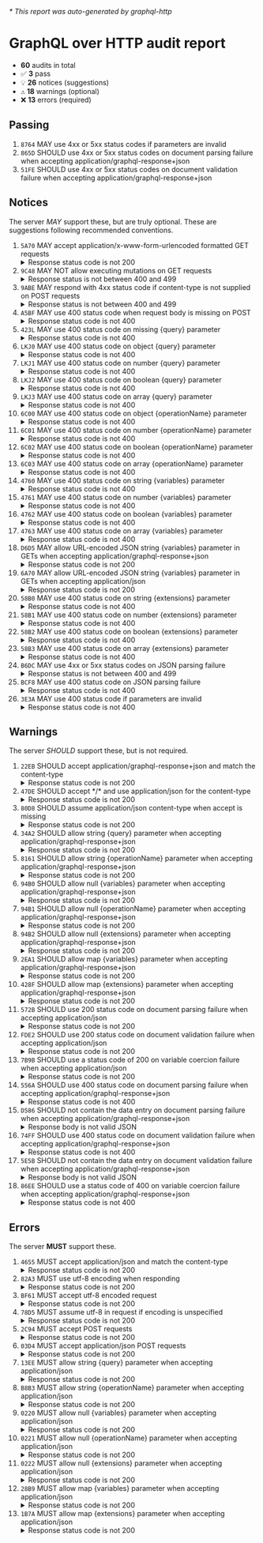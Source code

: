 <i>* This report was auto-generated by graphql-http</i>

<h1>GraphQL over HTTP audit report</h1>

<ul>
<li><b>60</b> audits in total</li>
<li><span style="font-family: monospace">✅</span> <b>3</b> pass</li>
<li><span style="font-family: monospace">💡</span> <b>26</b> notices (suggestions)</li>
<li><span style="font-family: monospace">⚠️</span> <b>18</b> warnings (optional)</li>
<li><span style="font-family: monospace">❌</span> <b>13</b> errors (required)</li>
</ul>

<h2>Passing</h2>
<ol>
<li><code>8764</code> MAY use 4xx or 5xx status codes if parameters are invalid</li>
<li><code>865D</code> SHOULD use 4xx or 5xx status codes on document parsing failure when accepting application/graphql-response+json</li>
<li><code>51FE</code> SHOULD use 4xx or 5xx status codes on document validation failure when accepting application/graphql-response+json</li>
</ol>

<h2>Notices</h2>
The server <i>MAY</i> support these, but are truly optional. These are suggestions following recommended conventions.
<ol>
<li><code>5A70</code> MAY accept application/x-www-form-urlencoded formatted GET requests
<details>
<summary>Response status code is not 200</summary>
<pre><code class="lang-json">{
  "statusText": "Server Error",
  "status": 500,
  "headers": {
    "server": "Jetty(11.0.20)",
    "date": "<timestamp>",
    "content-type": "text/html;charset=iso-8859-1",
    "content-length": "4062",
    "connection": "close",
    "cache-control": "must-revalidate,no-cache,no-store"
  },
  "body": "<html omitted>"
}
</code></pre>
</details>
</li>
<li><code>9C48</code> MAY NOT allow executing mutations on GET requests
<details>
<summary>Response status is not between 400 and 499</summary>
<pre><code class="lang-json">{
  "statusText": "Server Error",
  "status": 500,
  "headers": {
    "server": "Jetty(11.0.20)",
    "date": "<timestamp>",
    "connection": "close",
    "cache-control": "must-revalidate,no-cache,no-store"
  },
  "body": null
}
</code></pre>
</details>
</li>
<li><code>9ABE</code> MAY respond with 4xx status code if content-type is not supplied on POST requests
<details>
<summary>Response status is not between 400 and 499</summary>
<pre><code class="lang-json">{
  "statusText": "Server Error",
  "status": 500,
  "headers": {
    "server": "Jetty(11.0.20)",
    "date": "<timestamp>",
    "content-type": "text/html;charset=iso-8859-1",
    "content-length": "3992",
    "connection": "close",
    "cache-control": "must-revalidate,no-cache,no-store"
  },
  "body": "<html omitted>"
}
</code></pre>
</details>
</li>
<li><code>A5BF</code> MAY use 400 status code when request body is missing on POST
<details>
<summary>Response status code is not 400</summary>
<pre><code class="lang-json">{
  "statusText": "Server Error",
  "status": 500,
  "headers": {
    "server": "Jetty(11.0.20)",
    "date": "<timestamp>",
    "content-type": "text/html;charset=iso-8859-1",
    "content-length": "3428",
    "connection": "close",
    "cache-control": "must-revalidate,no-cache,no-store"
  },
  "body": "<html omitted>"
}
</code></pre>
</details>
</li>
<li><code>423L</code> MAY use 400 status code on missing {query} parameter
<details>
<summary>Response status code is not 400</summary>
<pre><code class="lang-json">{
  "statusText": "Server Error",
  "status": 500,
  "headers": {
    "server": "Jetty(11.0.20)",
    "date": "<timestamp>",
    "connection": "close",
    "cache-control": "must-revalidate,no-cache,no-store"
  },
  "body": null
}
</code></pre>
</details>
</li>
<li><code>LKJ0</code> MAY use 400 status code on object {query} parameter
<details>
<summary>Response status code is not 400</summary>
<pre><code class="lang-json">{
  "statusText": "Server Error",
  "status": 500,
  "headers": {
    "server": "Jetty(11.0.20)",
    "date": "<timestamp>",
    "content-type": "text/html;charset=iso-8859-1",
    "content-length": "3428",
    "connection": "close",
    "cache-control": "must-revalidate,no-cache,no-store"
  },
  "body": "<html omitted>"
}
</code></pre>
</details>
</li>
<li><code>LKJ1</code> MAY use 400 status code on number {query} parameter
<details>
<summary>Response status code is not 400</summary>
<pre><code class="lang-json">{
  "statusText": "Server Error",
  "status": 500,
  "headers": {
    "server": "Jetty(11.0.20)",
    "date": "<timestamp>",
    "content-type": "text/html;charset=iso-8859-1",
    "content-length": "3992",
    "connection": "close",
    "cache-control": "must-revalidate,no-cache,no-store"
  },
  "body": "<html omitted>"
}
</code></pre>
</details>
</li>
<li><code>LKJ2</code> MAY use 400 status code on boolean {query} parameter
<details>
<summary>Response status code is not 400</summary>
<pre><code class="lang-json">{
  "statusText": "Server Error",
  "status": 500,
  "headers": {
    "server": "Jetty(11.0.20)",
    "date": "<timestamp>",
    "content-type": "text/html;charset=iso-8859-1",
    "content-length": "3428",
    "connection": "close",
    "cache-control": "must-revalidate,no-cache,no-store"
  },
  "body": "<html omitted>"
}
</code></pre>
</details>
</li>
<li><code>LKJ3</code> MAY use 400 status code on array {query} parameter
<details>
<summary>Response status code is not 400</summary>
<pre><code class="lang-json">{
  "statusText": "Server Error",
  "status": 500,
  "headers": {
    "server": "Jetty(11.0.20)",
    "date": "<timestamp>",
    "content-type": "text/html;charset=iso-8859-1",
    "content-length": "3428",
    "connection": "close",
    "cache-control": "must-revalidate,no-cache,no-store"
  },
  "body": "<html omitted>"
}
</code></pre>
</details>
</li>
<li><code>6C00</code> MAY use 400 status code on object {operationName} parameter
<details>
<summary>Response status code is not 400</summary>
<pre><code class="lang-json">{
  "statusText": "Server Error",
  "status": 500,
  "headers": {
    "server": "Jetty(11.0.20)",
    "date": "<timestamp>",
    "content-type": "text/html;charset=iso-8859-1",
    "content-length": "3992",
    "connection": "close",
    "cache-control": "must-revalidate,no-cache,no-store"
  },
  "body": "<html omitted>"
}
</code></pre>
</details>
</li>
<li><code>6C01</code> MAY use 400 status code on number {operationName} parameter
<details>
<summary>Response status code is not 400</summary>
<pre><code class="lang-json">{
  "statusText": "Server Error",
  "status": 500,
  "headers": {
    "server": "Jetty(11.0.20)",
    "date": "<timestamp>",
    "content-type": "text/html;charset=iso-8859-1",
    "content-length": "3992",
    "connection": "close",
    "cache-control": "must-revalidate,no-cache,no-store"
  },
  "body": "<html omitted>"
}
</code></pre>
</details>
</li>
<li><code>6C02</code> MAY use 400 status code on boolean {operationName} parameter
<details>
<summary>Response status code is not 400</summary>
<pre><code class="lang-json">{
  "statusText": "Server Error",
  "status": 500,
  "headers": {
    "server": "Jetty(11.0.20)",
    "date": "<timestamp>",
    "content-type": "text/html;charset=iso-8859-1",
    "content-length": "3428",
    "connection": "close",
    "cache-control": "must-revalidate,no-cache,no-store"
  },
  "body": "<html omitted>"
}
</code></pre>
</details>
</li>
<li><code>6C03</code> MAY use 400 status code on array {operationName} parameter
<details>
<summary>Response status code is not 400</summary>
<pre><code class="lang-json">{
  "statusText": "Server Error",
  "status": 500,
  "headers": {
    "server": "Jetty(11.0.20)",
    "date": "<timestamp>",
    "content-type": "text/html;charset=iso-8859-1",
    "content-length": "3428",
    "connection": "close",
    "cache-control": "must-revalidate,no-cache,no-store"
  },
  "body": "<html omitted>"
}
</code></pre>
</details>
</li>
<li><code>4760</code> MAY use 400 status code on string {variables} parameter
<details>
<summary>Response status code is not 400</summary>
<pre><code class="lang-json">{
  "statusText": "Server Error",
  "status": 500,
  "headers": {
    "server": "Jetty(11.0.20)",
    "date": "<timestamp>",
    "content-type": "text/html;charset=iso-8859-1",
    "content-length": "3992",
    "connection": "close",
    "cache-control": "must-revalidate,no-cache,no-store"
  },
  "body": "<html omitted>"
}
</code></pre>
</details>
</li>
<li><code>4761</code> MAY use 400 status code on number {variables} parameter
<details>
<summary>Response status code is not 400</summary>
<pre><code class="lang-json">{
  "statusText": "Server Error",
  "status": 500,
  "headers": {
    "server": "Jetty(11.0.20)",
    "date": "<timestamp>",
    "content-type": "text/html;charset=iso-8859-1",
    "content-length": "3992",
    "connection": "close",
    "cache-control": "must-revalidate,no-cache,no-store"
  },
  "body": "<html omitted>"
}
</code></pre>
</details>
</li>
<li><code>4762</code> MAY use 400 status code on boolean {variables} parameter
<details>
<summary>Response status code is not 400</summary>
<pre><code class="lang-json">{
  "statusText": "Server Error",
  "status": 500,
  "headers": {
    "server": "Jetty(11.0.20)",
    "date": "<timestamp>",
    "content-type": "text/html;charset=iso-8859-1",
    "content-length": "3992",
    "connection": "close",
    "cache-control": "must-revalidate,no-cache,no-store"
  },
  "body": "<html omitted>"
}
</code></pre>
</details>
</li>
<li><code>4763</code> MAY use 400 status code on array {variables} parameter
<details>
<summary>Response status code is not 400</summary>
<pre><code class="lang-json">{
  "statusText": "Server Error",
  "status": 500,
  "headers": {
    "server": "Jetty(11.0.20)",
    "date": "<timestamp>",
    "content-type": "text/html;charset=iso-8859-1",
    "content-length": "3992",
    "connection": "close",
    "cache-control": "must-revalidate,no-cache,no-store"
  },
  "body": "<html omitted>"
}
</code></pre>
</details>
</li>
<li><code>D6D5</code> MAY allow URL-encoded JSON string {variables} parameter in GETs when accepting application/graphql-response+json
<details>
<summary>Response status code is not 200</summary>
<pre><code class="lang-json">{
  "statusText": "Server Error",
  "status": 500,
  "headers": {
    "server": "Jetty(11.0.20)",
    "date": "<timestamp>",
    "connection": "close",
    "cache-control": "must-revalidate,no-cache,no-store"
  },
  "body": null
}
</code></pre>
</details>
</li>
<li><code>6A70</code> MAY allow URL-encoded JSON string {variables} parameter in GETs when accepting application/json
<details>
<summary>Response status code is not 200</summary>
<pre><code class="lang-json">{
  "statusText": "Server Error",
  "status": 500,
  "headers": {
    "server": "Jetty(11.0.20)",
    "date": "<timestamp>",
    "content-type": "application/json",
    "content-length": "256",
    "connection": "close",
    "cache-control": "must-revalidate,no-cache,no-store"
  },
  "body": {
    "url": "/graphql",
    "status": "500",
    "servlet": "org.eclipse.jetty.servlet.ServletHandler$Default404Servlet-4e09c3b0",
    "message": "java.lang.AssertionError: Assert failed: (string? query)",
    "cause0": "java.lang.AssertionError: Assert failed: (string? query)"
  }
}
</code></pre>
</details>
</li>
<li><code>58B0</code> MAY use 400 status code on string {extensions} parameter
<details>
<summary>Response status code is not 400</summary>
<pre><code class="lang-json">{
  "statusText": "Server Error",
  "status": 500,
  "headers": {
    "server": "Jetty(11.0.20)",
    "date": "<timestamp>",
    "content-type": "text/html;charset=iso-8859-1",
    "content-length": "3992",
    "connection": "close",
    "cache-control": "must-revalidate,no-cache,no-store"
  },
  "body": "<html omitted>"
}
</code></pre>
</details>
</li>
<li><code>58B1</code> MAY use 400 status code on number {extensions} parameter
<details>
<summary>Response status code is not 400</summary>
<pre><code class="lang-json">{
  "statusText": "Server Error",
  "status": 500,
  "headers": {
    "server": "Jetty(11.0.20)",
    "date": "<timestamp>",
    "content-type": "text/html;charset=iso-8859-1",
    "content-length": "3992",
    "connection": "close",
    "cache-control": "must-revalidate,no-cache,no-store"
  },
  "body": "<html omitted>"
}
</code></pre>
</details>
</li>
<li><code>58B2</code> MAY use 400 status code on boolean {extensions} parameter
<details>
<summary>Response status code is not 400</summary>
<pre><code class="lang-json">{
  "statusText": "Server Error",
  "status": 500,
  "headers": {
    "server": "Jetty(11.0.20)",
    "date": "<timestamp>",
    "content-type": "text/html;charset=iso-8859-1",
    "content-length": "3428",
    "connection": "close",
    "cache-control": "must-revalidate,no-cache,no-store"
  },
  "body": "<html omitted>"
}
</code></pre>
</details>
</li>
<li><code>58B3</code> MAY use 400 status code on array {extensions} parameter
<details>
<summary>Response status code is not 400</summary>
<pre><code class="lang-json">{
  "statusText": "Server Error",
  "status": 500,
  "headers": {
    "server": "Jetty(11.0.20)",
    "date": "<timestamp>",
    "content-type": "text/html;charset=iso-8859-1",
    "content-length": "3992",
    "connection": "close",
    "cache-control": "must-revalidate,no-cache,no-store"
  },
  "body": "<html omitted>"
}
</code></pre>
</details>
</li>
<li><code>B6DC</code> MAY use 4xx or 5xx status codes on JSON parsing failure
<details>
<summary>Response status is not between 400 and 499</summary>
<pre><code class="lang-json">{
  "statusText": "Server Error",
  "status": 500,
  "headers": {
    "server": "Jetty(11.0.20)",
    "date": "<timestamp>",
    "content-type": "text/html;charset=iso-8859-1",
    "content-length": "3992",
    "connection": "close",
    "cache-control": "must-revalidate,no-cache,no-store"
  },
  "body": "<html omitted>"
}
</code></pre>
</details>
</li>
<li><code>BCF8</code> MAY use 400 status code on JSON parsing failure
<details>
<summary>Response status code is not 400</summary>
<pre><code class="lang-json">{
  "statusText": "Server Error",
  "status": 500,
  "headers": {
    "server": "Jetty(11.0.20)",
    "date": "<timestamp>",
    "content-type": "text/html;charset=iso-8859-1",
    "content-length": "3428",
    "connection": "close",
    "cache-control": "must-revalidate,no-cache,no-store"
  },
  "body": "<html omitted>"
}
</code></pre>
</details>
</li>
<li><code>3E3A</code> MAY use 400 status code if parameters are invalid
<details>
<summary>Response status code is not 400</summary>
<pre><code class="lang-json">{
  "statusText": "Server Error",
  "status": 500,
  "headers": {
    "server": "Jetty(11.0.20)",
    "date": "<timestamp>",
    "content-type": "text/html;charset=iso-8859-1",
    "content-length": "3992",
    "connection": "close",
    "cache-control": "must-revalidate,no-cache,no-store"
  },
  "body": "<html omitted>"
}
</code></pre>
</details>
</li>
</ol>

<h2>Warnings</h2>
The server <i>SHOULD</i> support these, but is not required.
<ol>
<li><code>22EB</code> SHOULD accept application/graphql-response+json and match the content-type
<details>
<summary>Response status code is not 200</summary>
<pre><code class="lang-json">{
  "statusText": "Server Error",
  "status": 500,
  "headers": {
    "server": "Jetty(11.0.20)",
    "date": "<timestamp>",
    "connection": "close",
    "cache-control": "must-revalidate,no-cache,no-store"
  },
  "body": null
}
</code></pre>
</details>
</li>
<li><code>47DE</code> SHOULD accept */* and use application/json for the content-type
<details>
<summary>Response status code is not 200</summary>
<pre><code class="lang-json">{
  "statusText": "Server Error",
  "status": 500,
  "headers": {
    "server": "Jetty(11.0.20)",
    "date": "<timestamp>",
    "content-type": "text/html;charset=iso-8859-1",
    "content-length": "3992",
    "connection": "close",
    "cache-control": "must-revalidate,no-cache,no-store"
  },
  "body": "<html omitted>"
}
</code></pre>
</details>
</li>
<li><code>80D8</code> SHOULD assume application/json content-type when accept is missing
<details>
<summary>Response status code is not 200</summary>
<pre><code class="lang-json">{
  "statusText": "Server Error",
  "status": 500,
  "headers": {
    "server": "Jetty(11.0.20)",
    "date": "<timestamp>",
    "content-type": "text/html;charset=iso-8859-1",
    "content-length": "3428",
    "connection": "close",
    "cache-control": "must-revalidate,no-cache,no-store"
  },
  "body": "<html omitted>"
}
</code></pre>
</details>
</li>
<li><code>34A2</code> SHOULD allow string {query} parameter when accepting application/graphql-response+json
<details>
<summary>Response status code is not 200</summary>
<pre><code class="lang-json">{
  "statusText": "Server Error",
  "status": 500,
  "headers": {
    "server": "Jetty(11.0.20)",
    "date": "<timestamp>",
    "connection": "close",
    "cache-control": "must-revalidate,no-cache,no-store"
  },
  "body": null
}
</code></pre>
</details>
</li>
<li><code>8161</code> SHOULD allow string {operationName} parameter when accepting application/graphql-response+json
<details>
<summary>Response status code is not 200</summary>
<pre><code class="lang-json">{
  "statusText": "Server Error",
  "status": 500,
  "headers": {
    "server": "Jetty(11.0.20)",
    "date": "<timestamp>",
    "connection": "close",
    "cache-control": "must-revalidate,no-cache,no-store"
  },
  "body": null
}
</code></pre>
</details>
</li>
<li><code>94B0</code> SHOULD allow null {variables} parameter when accepting application/graphql-response+json
<details>
<summary>Response status code is not 200</summary>
<pre><code class="lang-json">{
  "statusText": "Server Error",
  "status": 500,
  "headers": {
    "server": "Jetty(11.0.20)",
    "date": "<timestamp>",
    "connection": "close",
    "cache-control": "must-revalidate,no-cache,no-store"
  },
  "body": null
}
</code></pre>
</details>
</li>
<li><code>94B1</code> SHOULD allow null {operationName} parameter when accepting application/graphql-response+json
<details>
<summary>Response status code is not 200</summary>
<pre><code class="lang-json">{
  "statusText": "Server Error",
  "status": 500,
  "headers": {
    "server": "Jetty(11.0.20)",
    "date": "<timestamp>",
    "connection": "close",
    "cache-control": "must-revalidate,no-cache,no-store"
  },
  "body": null
}
</code></pre>
</details>
</li>
<li><code>94B2</code> SHOULD allow null {extensions} parameter when accepting application/graphql-response+json
<details>
<summary>Response status code is not 200</summary>
<pre><code class="lang-json">{
  "statusText": "Server Error",
  "status": 500,
  "headers": {
    "server": "Jetty(11.0.20)",
    "date": "<timestamp>",
    "connection": "close",
    "cache-control": "must-revalidate,no-cache,no-store"
  },
  "body": null
}
</code></pre>
</details>
</li>
<li><code>2EA1</code> SHOULD allow map {variables} parameter when accepting application/graphql-response+json
<details>
<summary>Response status code is not 200</summary>
<pre><code class="lang-json">{
  "statusText": "Server Error",
  "status": 500,
  "headers": {
    "server": "Jetty(11.0.20)",
    "date": "<timestamp>",
    "connection": "close",
    "cache-control": "must-revalidate,no-cache,no-store"
  },
  "body": null
}
</code></pre>
</details>
</li>
<li><code>428F</code> SHOULD allow map {extensions} parameter when accepting application/graphql-response+json
<details>
<summary>Response status code is not 200</summary>
<pre><code class="lang-json">{
  "statusText": "Server Error",
  "status": 500,
  "headers": {
    "server": "Jetty(11.0.20)",
    "date": "<timestamp>",
    "connection": "close",
    "cache-control": "must-revalidate,no-cache,no-store"
  },
  "body": null
}
</code></pre>
</details>
</li>
<li><code>572B</code> SHOULD use 200 status code on document parsing failure when accepting application/json
<details>
<summary>Response status code is not 200</summary>
<pre><code class="lang-json">{
  "statusText": "Server Error",
  "status": 500,
  "headers": {
    "server": "Jetty(11.0.20)",
    "date": "<timestamp>",
    "content-type": "application/json",
    "content-length": "256",
    "connection": "close",
    "cache-control": "must-revalidate,no-cache,no-store"
  },
  "body": {
    "url": "/graphql",
    "status": "500",
    "servlet": "org.eclipse.jetty.servlet.ServletHandler$Default404Servlet-4e09c3b0",
    "message": "java.lang.AssertionError: Assert failed: (string? query)",
    "cause0": "java.lang.AssertionError: Assert failed: (string? query)"
  }
}
</code></pre>
</details>
</li>
<li><code>FDE2</code> SHOULD use 200 status code on document validation failure when accepting application/json
<details>
<summary>Response status code is not 200</summary>
<pre><code class="lang-json">{
  "statusText": "Server Error",
  "status": 500,
  "headers": {
    "server": "Jetty(11.0.20)",
    "date": "<timestamp>",
    "content-type": "application/json",
    "content-length": "256",
    "connection": "close",
    "cache-control": "must-revalidate,no-cache,no-store"
  },
  "body": {
    "url": "/graphql",
    "status": "500",
    "servlet": "org.eclipse.jetty.servlet.ServletHandler$Default404Servlet-4e09c3b0",
    "message": "java.lang.AssertionError: Assert failed: (string? query)",
    "cause0": "java.lang.AssertionError: Assert failed: (string? query)"
  }
}
</code></pre>
</details>
</li>
<li><code>7B9B</code> SHOULD use a status code of 200 on variable coercion failure when accepting application/json
<details>
<summary>Response status code is not 200</summary>
<pre><code class="lang-json">{
  "statusText": "Server Error",
  "status": 500,
  "headers": {
    "server": "Jetty(11.0.20)",
    "date": "<timestamp>",
    "content-type": "application/json",
    "content-length": "256",
    "connection": "close",
    "cache-control": "must-revalidate,no-cache,no-store"
  },
  "body": {
    "url": "/graphql",
    "status": "500",
    "servlet": "org.eclipse.jetty.servlet.ServletHandler$Default404Servlet-4e09c3b0",
    "message": "java.lang.AssertionError: Assert failed: (string? query)",
    "cause0": "java.lang.AssertionError: Assert failed: (string? query)"
  }
}
</code></pre>
</details>
</li>
<li><code>556A</code> SHOULD use 400 status code on document parsing failure when accepting application/graphql-response+json
<details>
<summary>Response status code is not 400</summary>
<pre><code class="lang-json">{
  "statusText": "Server Error",
  "status": 500,
  "headers": {
    "server": "Jetty(11.0.20)",
    "date": "<timestamp>",
    "connection": "close",
    "cache-control": "must-revalidate,no-cache,no-store"
  },
  "body": null
}
</code></pre>
</details>
</li>
<li><code>D586</code> SHOULD not contain the data entry on document parsing failure when accepting application/graphql-response+json
<details>
<summary>Response body is not valid JSON</summary>
<pre><code class="lang-json">{
  "statusText": "Server Error",
  "status": 500,
  "headers": {
    "server": "Jetty(11.0.20)",
    "date": "<timestamp>",
    "connection": "close",
    "cache-control": "must-revalidate,no-cache,no-store"
  },
  "body": null
}
</code></pre>
</details>
</li>
<li><code>74FF</code> SHOULD use 400 status code on document validation failure when accepting application/graphql-response+json
<details>
<summary>Response status code is not 400</summary>
<pre><code class="lang-json">{
  "statusText": "Server Error",
  "status": 500,
  "headers": {
    "server": "Jetty(11.0.20)",
    "date": "<timestamp>",
    "connection": "close",
    "cache-control": "must-revalidate,no-cache,no-store"
  },
  "body": null
}
</code></pre>
</details>
</li>
<li><code>5E5B</code> SHOULD not contain the data entry on document validation failure when accepting application/graphql-response+json
<details>
<summary>Response body is not valid JSON</summary>
<pre><code class="lang-json">{
  "statusText": "Server Error",
  "status": 500,
  "headers": {
    "server": "Jetty(11.0.20)",
    "date": "<timestamp>",
    "connection": "close",
    "cache-control": "must-revalidate,no-cache,no-store"
  },
  "body": null
}
</code></pre>
</details>
</li>
<li><code>86EE</code> SHOULD use a status code of 400 on variable coercion failure when accepting application/graphql-response+json
<details>
<summary>Response status code is not 400</summary>
<pre><code class="lang-json">{
  "statusText": "Server Error",
  "status": 500,
  "headers": {
    "server": "Jetty(11.0.20)",
    "date": "<timestamp>",
    "connection": "close",
    "cache-control": "must-revalidate,no-cache,no-store"
  },
  "body": null
}
</code></pre>
</details>
</li>
</ol>

<h2>Errors</h2>
The server <b>MUST</b> support these.
<ol>
<li><code>4655</code> MUST accept application/json and match the content-type
<details>
<summary>Response status code is not 200</summary>
<pre><code class="lang-json">{
  "statusText": "Server Error",
  "status": 500,
  "headers": {
    "server": "Jetty(11.0.20)",
    "date": "<timestamp>",
    "content-type": "application/json",
    "content-length": "256",
    "connection": "close",
    "cache-control": "must-revalidate,no-cache,no-store"
  },
  "body": {
    "url": "/graphql",
    "status": "500",
    "servlet": "org.eclipse.jetty.servlet.ServletHandler$Default404Servlet-4e09c3b0",
    "message": "java.lang.AssertionError: Assert failed: (string? query)",
    "cause0": "java.lang.AssertionError: Assert failed: (string? query)"
  }
}
</code></pre>
</details>
</li>
<li><code>82A3</code> MUST use utf-8 encoding when responding
<details>
<summary>Response status code is not 200</summary>
<pre><code class="lang-json">{
  "statusText": "Server Error",
  "status": 500,
  "headers": {
    "server": "Jetty(11.0.20)",
    "date": "<timestamp>",
    "content-type": "text/html;charset=iso-8859-1",
    "content-length": "3428",
    "connection": "close",
    "cache-control": "must-revalidate,no-cache,no-store"
  },
  "body": "<html omitted>"
}
</code></pre>
</details>
</li>
<li><code>BF61</code> MUST accept utf-8 encoded request
<details>
<summary>Response status code is not 200</summary>
<pre><code class="lang-json">{
  "statusText": "Server Error",
  "status": 500,
  "headers": {
    "server": "Jetty(11.0.20)",
    "date": "<timestamp>",
    "content-type": "text/html;charset=iso-8859-1",
    "content-length": "3992",
    "connection": "close",
    "cache-control": "must-revalidate,no-cache,no-store"
  },
  "body": "<html omitted>"
}
</code></pre>
</details>
</li>
<li><code>78D5</code> MUST assume utf-8 in request if encoding is unspecified
<details>
<summary>Response status code is not 200</summary>
<pre><code class="lang-json">{
  "statusText": "Server Error",
  "status": 500,
  "headers": {
    "server": "Jetty(11.0.20)",
    "date": "<timestamp>",
    "content-type": "text/html;charset=iso-8859-1",
    "content-length": "3428",
    "connection": "close",
    "cache-control": "must-revalidate,no-cache,no-store"
  },
  "body": "<html omitted>"
}
</code></pre>
</details>
</li>
<li><code>2C94</code> MUST accept POST requests
<details>
<summary>Response status code is not 200</summary>
<pre><code class="lang-json">{
  "statusText": "Server Error",
  "status": 500,
  "headers": {
    "server": "Jetty(11.0.20)",
    "date": "<timestamp>",
    "content-type": "text/html;charset=iso-8859-1",
    "content-length": "3992",
    "connection": "close",
    "cache-control": "must-revalidate,no-cache,no-store"
  },
  "body": "<html omitted>"
}
</code></pre>
</details>
</li>
<li><code>03D4</code> MUST accept application/json POST requests
<details>
<summary>Response status code is not 200</summary>
<pre><code class="lang-json">{
  "statusText": "Server Error",
  "status": 500,
  "headers": {
    "server": "Jetty(11.0.20)",
    "date": "<timestamp>",
    "content-type": "text/html;charset=iso-8859-1",
    "content-length": "3428",
    "connection": "close",
    "cache-control": "must-revalidate,no-cache,no-store"
  },
  "body": "<html omitted>"
}
</code></pre>
</details>
</li>
<li><code>13EE</code> MUST allow string {query} parameter when accepting application/json
<details>
<summary>Response status code is not 200</summary>
<pre><code class="lang-json">{
  "statusText": "Server Error",
  "status": 500,
  "headers": {
    "server": "Jetty(11.0.20)",
    "date": "<timestamp>",
    "content-type": "application/json",
    "content-length": "256",
    "connection": "close",
    "cache-control": "must-revalidate,no-cache,no-store"
  },
  "body": {
    "url": "/graphql",
    "status": "500",
    "servlet": "org.eclipse.jetty.servlet.ServletHandler$Default404Servlet-4e09c3b0",
    "message": "java.lang.AssertionError: Assert failed: (string? query)",
    "cause0": "java.lang.AssertionError: Assert failed: (string? query)"
  }
}
</code></pre>
</details>
</li>
<li><code>B8B3</code> MUST allow string {operationName} parameter when accepting application/json
<details>
<summary>Response status code is not 200</summary>
<pre><code class="lang-json">{
  "statusText": "Server Error",
  "status": 500,
  "headers": {
    "server": "Jetty(11.0.20)",
    "date": "<timestamp>",
    "content-type": "application/json",
    "content-length": "256",
    "connection": "close",
    "cache-control": "must-revalidate,no-cache,no-store"
  },
  "body": {
    "url": "/graphql",
    "status": "500",
    "servlet": "org.eclipse.jetty.servlet.ServletHandler$Default404Servlet-4e09c3b0",
    "message": "java.lang.AssertionError: Assert failed: (string? query)",
    "cause0": "java.lang.AssertionError: Assert failed: (string? query)"
  }
}
</code></pre>
</details>
</li>
<li><code>0220</code> MUST allow null {variables} parameter when accepting application/json
<details>
<summary>Response status code is not 200</summary>
<pre><code class="lang-json">{
  "statusText": "Server Error",
  "status": 500,
  "headers": {
    "server": "Jetty(11.0.20)",
    "date": "<timestamp>",
    "content-type": "application/json",
    "content-length": "256",
    "connection": "close",
    "cache-control": "must-revalidate,no-cache,no-store"
  },
  "body": {
    "url": "/graphql",
    "status": "500",
    "servlet": "org.eclipse.jetty.servlet.ServletHandler$Default404Servlet-4e09c3b0",
    "message": "java.lang.AssertionError: Assert failed: (string? query)",
    "cause0": "java.lang.AssertionError: Assert failed: (string? query)"
  }
}
</code></pre>
</details>
</li>
<li><code>0221</code> MUST allow null {operationName} parameter when accepting application/json
<details>
<summary>Response status code is not 200</summary>
<pre><code class="lang-json">{
  "statusText": "Server Error",
  "status": 500,
  "headers": {
    "server": "Jetty(11.0.20)",
    "date": "<timestamp>",
    "content-type": "application/json",
    "content-length": "256",
    "connection": "close",
    "cache-control": "must-revalidate,no-cache,no-store"
  },
  "body": {
    "url": "/graphql",
    "status": "500",
    "servlet": "org.eclipse.jetty.servlet.ServletHandler$Default404Servlet-4e09c3b0",
    "message": "java.lang.AssertionError: Assert failed: (string? query)",
    "cause0": "java.lang.AssertionError: Assert failed: (string? query)"
  }
}
</code></pre>
</details>
</li>
<li><code>0222</code> MUST allow null {extensions} parameter when accepting application/json
<details>
<summary>Response status code is not 200</summary>
<pre><code class="lang-json">{
  "statusText": "Server Error",
  "status": 500,
  "headers": {
    "server": "Jetty(11.0.20)",
    "date": "<timestamp>",
    "content-type": "application/json",
    "content-length": "256",
    "connection": "close",
    "cache-control": "must-revalidate,no-cache,no-store"
  },
  "body": {
    "url": "/graphql",
    "status": "500",
    "servlet": "org.eclipse.jetty.servlet.ServletHandler$Default404Servlet-4e09c3b0",
    "message": "java.lang.AssertionError: Assert failed: (string? query)",
    "cause0": "java.lang.AssertionError: Assert failed: (string? query)"
  }
}
</code></pre>
</details>
</li>
<li><code>28B9</code> MUST allow map {variables} parameter when accepting application/json
<details>
<summary>Response status code is not 200</summary>
<pre><code class="lang-json">{
  "statusText": "Server Error",
  "status": 500,
  "headers": {
    "server": "Jetty(11.0.20)",
    "date": "<timestamp>",
    "content-type": "application/json",
    "content-length": "256",
    "connection": "close",
    "cache-control": "must-revalidate,no-cache,no-store"
  },
  "body": {
    "url": "/graphql",
    "status": "500",
    "servlet": "org.eclipse.jetty.servlet.ServletHandler$Default404Servlet-4e09c3b0",
    "message": "java.lang.AssertionError: Assert failed: (string? query)",
    "cause0": "java.lang.AssertionError: Assert failed: (string? query)"
  }
}
</code></pre>
</details>
</li>
<li><code>1B7A</code> MUST allow map {extensions} parameter when accepting application/json
<details>
<summary>Response status code is not 200</summary>
<pre><code class="lang-json">{
  "statusText": "Server Error",
  "status": 500,
  "headers": {
    "server": "Jetty(11.0.20)",
    "date": "<timestamp>",
    "content-type": "application/json",
    "content-length": "256",
    "connection": "close",
    "cache-control": "must-revalidate,no-cache,no-store"
  },
  "body": {
    "url": "/graphql",
    "status": "500",
    "servlet": "org.eclipse.jetty.servlet.ServletHandler$Default404Servlet-4e09c3b0",
    "message": "java.lang.AssertionError: Assert failed: (string? query)",
    "cause0": "java.lang.AssertionError: Assert failed: (string? query)"
  }
}
</code></pre>
</details>
</li>
</ol>
